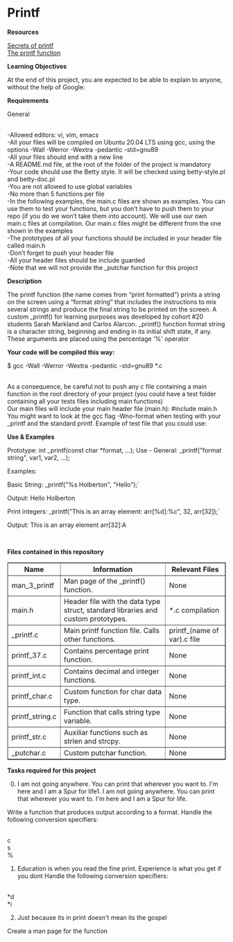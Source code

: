 
<h1><b> Printf </b></h1>


<b>Resources</b>

<a href="https://s3.eu-west-3.amazonaws.com/hbtn.intranet/uploads/misc/2022/11/d38f88e96a617135804dca9f9c49632751e06aa7.pdf?X-Amz-Algorithm=AWS4-HMAC-SHA256&X-Amz-Credential=AKIA4MYA5JM5DUTZGMZG%2F20230313%2Feu-west-3%2Fs3%2Faws4_request&X-Amz-Date=20230313T003259Z&X-Amz-Expires=86400&X-Amz-SignedHeaders=host&X-Amz-Signature=03f267a6bae2fd1dc0533a884cbfa9b67ff43370e2bec3bf8b18698793eacb90"> Secrets of printf</a>
<br><a href="https://www.it.uc3m.es/pbasanta/asng/course_notes/input_output_printf_en.html#:~:text=8.3.-,4.,be%20printed%20on%20the%20screen"> The printf function</a>

<b>Learning Objectives</b>

At the end of this project, you are expected to be able to explain to anyone, without the help of Google:

<b>Requirements</b>

General

<br>-Allowed editors: vi, vim, emacs
<br>-All your files will be compiled on Ubuntu 20.04 LTS using gcc, using the options -Wall -Werror -Wextra -pedantic -std=gnu89
<br>-All your files should end with a new line
<br>-A README.md file, at the root of the folder of the project is mandatory
<br>-Your code should use the Betty style. It will be checked using betty-style.pl and betty-doc.pl
<br>-You are not allowed to use global variables
<br>-No more than 5 functions per file
<br>-In the following examples, the main.c files are shown as examples. You can use them to test your functions, but you don’t have to push them to your repo (if you do we won’t take them into account). We will use our own main.c files at compilation. Our main.c files might be different from the one shown in the examples
<br>-The prototypes of all your functions should be included in your header file called main.h
<br>-Don’t forget to push your header file
<br>-All your header files should be include guarded
<br>-Note that we will not provide the _putchar function for this project

<b>Description</b>

The printf function (the name comes from “print formatted”) prints a string on the screen using a “format string” that includes the instructions to mix several strings and produce the final string to be printed on the screen.    A custom _printf() for learning purposes was developed by cohort #20 students Sarah Markland and Carlos Alarcon.  _printf() function format string is a character string, beginning and ending in its initial shift state, if any. These arguments are placed using the percentage '%' operator

 
<b>Your code will be compiled this way: </b>

$ gcc -Wall -Werror -Wextra -pedantic -std=gnu89 *.c

<br>As a consequence, be careful not to push any c file containing a main function in the root directory of your project (you could have a test folder containing all your tests files including main functions)
<br>Our main files will include your main header file (main.h): #include main.h
<br>You might want to look at the gcc flag -Wno-format when testing with your _printf and the standard printf. Example of test file that you could use:

<b>Use & Examples </b>

Prototype: int _printf(const char *format, ...); Use - General: _printf("format string", var1, var2, ...);

Examples:

Basic String: _printf("%s Holberton", "Hello");`

Output: Hello Holberton

Print integers: _printf("This is an array element: arr[%d]:%c", 32, arr[32]);`

Output: This is an array element arr[32]:A

<br>

<b>Files contained in this repository</b>

<TABLE BORDER>
	<TR>
		<TH>Name</TH> <TH>Information</TH> <TH>Relevant Files</TH>
	</TR>
	<TR>
		<TD>man_3_printf</TD> <TD>Man page of the _printf() function.</TD> <TD>None</TD>
	</TR>
	<TR>
		<TD>main.h</TD> <TD>Header file with the data type struct, standard libraries and custom prototypes.</TD> <TD>*.c compilation</TD>
	</TR>
        <TR>
		<TD>_printf.c</TD> <TD>Main printf function file. Calls other functions.</TD> <TD>printf_(name of var).c file</TD>
	</TR>
        <TR>
		<TD>printf_37.c</TD> <TD>Contains percentage print function.</TD> <TD>None</TD>
	</TR>
        <TR>
		<TD>printf_int.c</TD> <TD>Contains decimal and integer functions.</TD> <TD>None</TD>
	</TR>
        <TR>
		<TD>printf_char.c</TD> <TD>Custom function for char data type.</TD> <TD>None</TD>
	</TR>
        <TR>
		<TD>printf_string.c</TD> <TD>Function that calls string type variable.</TD> <TD>None</TD>
	</TR>
         <TR>
		<TD>printf_str.c</TD> <TD>Auxiliar functions such as strlen and strcpy.</TD> <TD>None</TD>
	</TR>
        <TR>
		<TD>_putchar.c</TD> <TD>Custom putchar function.</TD> <TD>None</TD>
	</TR>   
</TABLE>

<b>Tasks required for this project</b>

0. I am not going anywhere. You can print that wherever you want to. I'm here and I am a Spur for life1. I am not going anywhere. You can print that wherever you want to. I'm here and I am a Spur for life.

Write a function that produces output according to a format. Handle the following conversion specifiers:

<br>c
<br>s
<br>%

1. Education is when you read the fine print. Experience is what you get if you dont
Handle the following conversion specifiers:

<br>*d
<br>*i

2. Just because its in print doesn't mean its the gospel

Create a man page for the function
